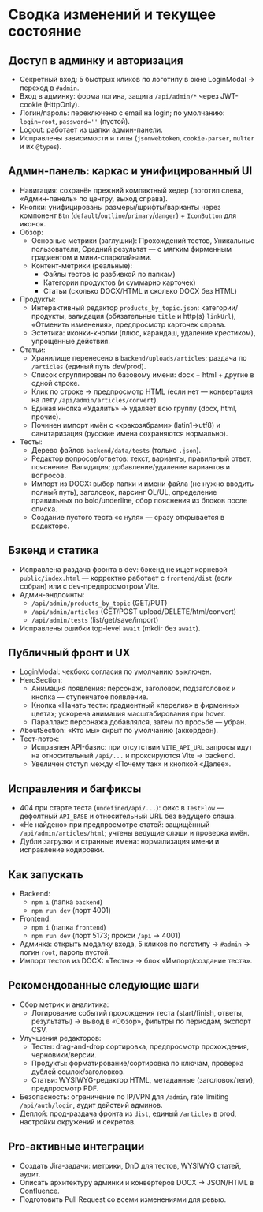 # Сводка изменений и текущее состояние

## Доступ в админку и авторизация
- Секретный вход: 5 быстрых кликов по логотипу в окне LoginModal → переход в `#admin`.
- Вход в админку: форма логина, защита `/api/admin/*` через JWT-cookie (HttpOnly).
- Логин/пароль: переключено с email на login; по умолчанию: `login=root`, `password=''` (пустой).
- Logout: работает из шапки админ-панели.
- Исправлены зависимости и типы (`jsonwebtoken`, `cookie-parser`, `multer` и их `@types`).

## Админ-панель: каркас и унифицированный UI
- Навигация: сохранён прежний компактный хедер (логотип слева, «Админ-панель» по центру, выход справа).
- Кнопки: унифицированы размеры/шрифты/варианты через компонент `Btn` (`default`/`outline`/`primary`/`danger`) + `IconButton` для иконок.
- Обзор:
  - Основные метрики (заглушки): Прохождений тестов, Уникальные пользователи, Средний результат — c мягким фирменным градиентом и мини-спарклайнами.
  - Контент-метрики (реальные):
    - Файлы тестов (с разбивкой по папкам)
    - Категории продуктов (и суммарно карточек)
    - Статьи (сколько DOCX/HTML и сколько DOCX без HTML)
- Продукты:
  - Интерактивный редактор `products_by_topic.json`: категории/продукты, валидация (обязательные `title` и http(s) `linkUrl`), «Отменить изменения», предпросмотр карточек справа.
  - Эстетика: иконки-кнопки (плюс, карандаш, удаление крестиком), упрощённые действия.
- Статьи:
  - Хранилище перенесено в `backend/uploads/articles`; раздача по `/articles` (единый путь dev/prod).
  - Список сгруппирован по базовому имени: docx + html + другие в одной строке.
  - Клик по строке → предпросмотр HTML (если нет — конвертация на лету `/api/admin/articles/convert`).
  - Единая кнопка «Удалить» → удаляет всю группу (docx, html, прочие).
  - Починен импорт имён с «кракозябрами» (latin1→utf8) и санитаризация (русские имена сохраняются нормально).
- Тесты:
  - Дерево файлов `backend/data/tests` (только `.json`).
  - Редактор вопросов/ответов: текст, варианты, правильный ответ, пояснение. Валидация; добавление/удаление вариантов и вопросов.
  - Импорт из DOCX: выбор папки и имени файла (не нужно вводить полный путь), заголовок, парсинг OL/UL, определение правильных по bold/underline, сбор пояснения из блоков после списка.
  - Создание пустого теста «с нуля» — сразу открывается в редакторе.

## Бэкенд и статика
- Исправлена раздача фронта в dev: бэкенд не ищет корневой `public/index.html` — корректно работает с `frontend/dist` (если собран) или с dev-предпросмотром Vite.
- Админ-эндпоинты: 
  - `/api/admin/products_by_topic` (GET/PUT)
  - `/api/admin/articles` (GET/POST upload/DELETE/html/convert)
  - `/api/admin/tests` (list/get/save/import)
- Исправлены ошибки top-level `await` (mkdir без `await`).

## Публичный фронт и UX
- LoginModal: чекбокс согласия по умолчанию выключен.
- HeroSection:
  - Анимация появления: персонаж, заголовок, подзаголовок и кнопка — ступенчатое появление.
  - Кнопка «Начать тест»: градиентный «перелив» в фирменных цветах; ускорена анимация масштабирования при hover.
  - Параллакс персонажа добавлялся, затем по просьбе — убран.
- AboutSection: «Кто мы» скрыт по умолчанию (аккордеон).
- Тест-поток:
  - Исправлен API-базис: при отсутствии `VITE_API_URL` запросы идут на относительный `/api/...` и проксируются Vite → backend.
  - Увеличен отступ между «Почему так» и кнопкой «Далее».

## Исправления и багфиксы
- 404 при старте теста (`undefined/api/...`): фикс в `TestFlow` — дефолтный `API_BASE` и относительный URL без ведущего слэша.
- «Не найдено» при предпросмотре статей: защищённый `/api/admin/articles/html`; учтены ведущие слэши и проверка имён.
- Дубли загрузки и странные имена: нормализация имени и исправление кодировки.

## Как запускать
- Backend:
  - `npm i` (папка `backend`)
  - `npm run dev` (порт 4001)
- Frontend:
  - `npm i` (папка `frontend`)
  - `npm run dev` (порт 5173; прокси `/api` → 4001)
- Админка: открыть модалку входа, 5 кликов по логотипу → `#admin` → логин `root`, пароль пустой.
- Импорт тестов из DOCX: «Тесты» → блок «Импорт/создание теста».

## Рекомендованные следующие шаги
- Сбор метрик и аналитика:
  - Логирование событий прохождения теста (start/finish, ответы, результаты) → вывод в «Обзор», фильтры по периодам, экспорт CSV.
- Улучшения редакторов:
  - Тесты: drag-and-drop сортировка, предпросмотр прохождения, черновики/версии.
  - Продукты: форматирование/сортировка по ключам, проверка дублей ссылок/заголовков.
  - Статьи: WYSIWYG-редактор HTML, метаданные (заголовок/теги), предпросмотр PDF.
- Безопасность: ограничение по IP/VPN для `/admin`, rate limiting `/api/auth/login`, аудит действий админов.
- Деплой: прод-раздача фронта из `dist`, единый `/articles` в prod, настройки окружений и секретов.

## Pro-активные интеграции
- Создать Jira-задачи: метрики, DnD для тестов, WYSIWYG статей, аудит.
- Описать архитектуру админки и конвертеров DOCX → JSON/HTML в Confluence.
- Подготовить Pull Request со всеми изменениями для ревью.
